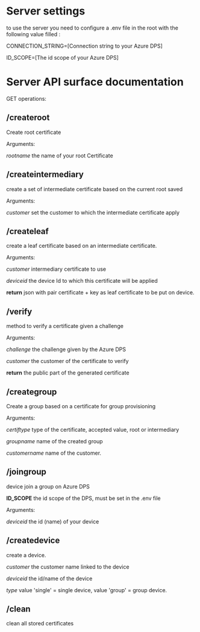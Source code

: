 # Server settings
to use the server you need to configure a .env file in the root with the following value filled : 

CONNECTION_STRING=[Connection string to your Azure DPS]

ID_SCOPE=[The id scope of your Azure DPS]

# Server API surface documentation

GET operations: 

## /createroot
Create root certificate

Arguments:

*rootname* the name of your root Certificate

## /createintermediary 
create a set of intermediate certificate based on the current root saved

Arguments:

*customer* set the customer to which the intermediate certificate apply


## /createleaf
create a leaf certificate based on an intermediate certificate.

Arguments:

*customer* intermediary certificate to use

*deviceid* the device Id to which this certificate will be applied

**return** json with pair certificate + key as leaf certificate to be put on device.


## /verify
method to verify a certificate given a challenge

Arguments:

*challenge* the challenge given by the Azure DPS

*customer* the customer of the certificate to verify

**return** the public part of the generated certificate

## /creategroup
Create a group based on a certificate for group provisioning

Arguments:

*certiftype* type of the certificate, accepted value, root or intermediary

*groupname* name of the created group

*customername* name of the customer.

## /joingroup

device join a group on Azure DPS

**ID_SCOPE** the id scope of the DPS, must be set in the .env file

Arguments:

*deviceid* the id (name) of your device

## /createdevice

create a device. 

*customer* the customer name linked to the device

*deviceid* the id/name of the device

*type* value 'single' = single device, value 'group' = group device. 

## /clean
clean all stored certificates